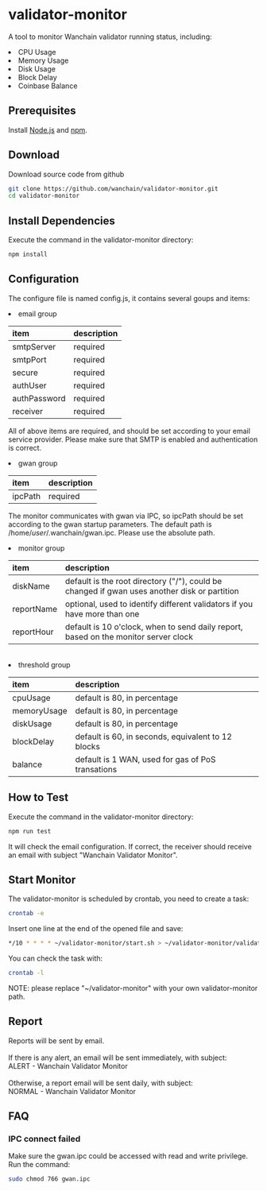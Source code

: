 validator-monitor
========

A tool to monitor Wanchain validator running status, including:
<li>CPU Usage</li>
<li>Memory Usage</li>
<li>Disk Usage</li>
<li>Block Delay</li>
<li>Coinbase Balance</li>

## Prerequisites
Install [Node.js](https://nodejs.org) and [npm](http://npmjs.org).

## Download
Download source code from github
```bash
git clone https://github.com/wanchain/validator-monitor.git
cd validator-monitor
```
## Install Dependencies
Execute the command in the validator-monitor directory:
```bash
npm install
```
## Configuration

The configure file is named config.js, it contains several goups and items:
<li>email group</li>

| item         | description |
| :---         | :---        |
| smtpServer   | required    |
| smtpPort     | required    |
| secure       | required    |
| authUser     | required    |
| authPassword | required    |
| receiver     | required    |

All of above items are required, and should be set according to your email service provider. Please make sure that SMTP is enabled and authentication is correct.

<li>gwan group</li>

| item         | description |
| :---         | :---        |
| ipcPath      | required    |

The monitor communicates with gwan via IPC, so ipcPath should be set according to the gwan startup parameters. The default path is /home/*user*/.wanchain/gwan.ipc. Please use the absolute path.

<li>monitor group</li>

| item         | description |
| :---         | :---        |
| diskName     | default is the root directory ("/"), could be changed if gwan uses another disk or partition |
| reportName   | optional, used to identify different validators if you have more than one |
| reportHour   | default is 10 o'clock, when to send daily report, based on the monitor server clock |

<br>

<li>threshold group</li>

| item         | description |
| :---         | :---        |
| cpuUsage     | default is 80, in percentage |
| memoryUsage  | default is 80, in percentage |
| diskUsage    | default is 80, in percentage |
| blockDelay   | default is 60, in seconds, equivalent to 12 blocks |
| balance      | default is 1 WAN, used for gas of PoS transations |

## How to Test
Execute the command in the validator-monitor directory:
```bash
npm run test
```
It will check the email configuration. If correct, the receiver should receive an email with subject "Wanchain Validator Monitor".

## Start Monitor
The validator-monitor is scheduled by crontab, you need to create a task:
```bash
crontab -e
```
Insert one line at the end of the opened file and save:
<br/>
```bash
*/10 * * * * ~/validator-monitor/start.sh > ~/validator-monitor/validator-monitor.log 2>&1
```
You can check the task with:
```bash
crontab -l
```
NOTE: please replace "~/validator-monitor" with your own validator-monitor path.

## Report
Reports will be sent by email.
<br/><br/>
If there is any alert, an email will be sent immediately, with subject:
<br/>
ALERT - Wanchain Validator Monitor
<br/><br/>
Otherwise, a report email will be sent daily, with subject:
<br/>
NORMAL - Wanchain Validator Monitor

## FAQ
### IPC connect failed
Make sure the gwan.ipc could be accessed with read and write privilege. Run the command:
```bash
sudo chmod 766 gwan.ipc
```
